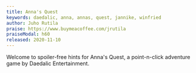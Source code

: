 ```yaml
---
title: Anna's Quest
keywords: daedalic, anna, annas, quest, jannike, winfried
author: Juho Rutila
praise: https://www.buymeacoffee.com/jrutila
praiseModal: h60
released: 2020-11-10
---
```


Welcome to spoiler-free hints for Anna's Quest, a point-n-click adventure game by Daedalic Entertainment.
